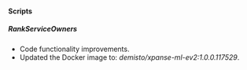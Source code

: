 #### Scripts

##### RankServiceOwners
- Code functionality improvements.
- Updated the Docker image to: *demisto/xpanse-ml-ev2:1.0.0.117529*.